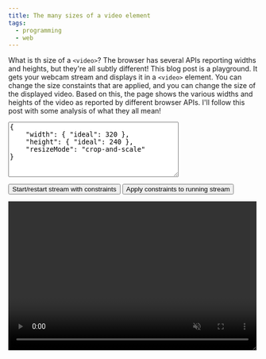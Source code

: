 ```yaml
---
title: The many sizes of a video element
tags:
  - programming
  - web
---
```


What is th size of a `<video>`?
The browser has several APIs reporting widths and heights,
but they're all subtly different!
This blog post is a playground.
It gets your webcam stream and displays it in a `<video>` element.
You can change the size constaints that are applied,
and you can change the size of the displayed video.
Based on this,
the page shows the various widths and heights of the video
as reported by different browser APIs.
I'll follow this post with some analysis of what they all mean!

<p>
  <textarea id="videoMediaTrackConstraints" cols="40" rows="7">{
    "width": { "ideal": 320 },
    "height": { "ideal": 240 },
    "resizeMode": "crop-and-scale"
}</textarea>
</p>
<button onclick="startOrRestartStream()">Start/restart stream with constraints</button>
<button onclick="applyConstraints()">Apply constraints to running stream</button>

<p>
    <div style="resize: both; overflow: hidden; width: 500px; height: 300px;">
      <video id="webcam_video" loop muted autoplay style="width: 100%; height: 100%; object-fit: contain; position: relative; z-index: -1; background-color: #eee;"></video>
    </div>
</p>

<pre id="video_info" style="background-color: #eee"></pre>

<script>
  const webcamVideoEl = document.getElementById("webcam_video");
  const videoInfoEl = document.getElementById("video_info");

  let stream = null;
  let latestFrameMetadata = null;
  let imageBitmap = null;

  setInterval(async function() {
    videoInfoEl.innerText = 
`videoTrack.getSettings().width = ${stream?.getVideoTracks()[0].getSettings().width}
videoTrack.getSettings().height = ${stream?.getVideoTracks()[0].getSettings().height}
videoTrack.getSettings().resizeMode = ${stream?.getVideoTracks()[0].getSettings().resizeMode}
requestVideoFrameCallback.metadata.width = ${latestFrameMetadata?.width}
requestVideoFrameCallback.metadata.height = ${latestFrameMetadata?.height}
imageBitmap.width = ${imageBitmap?.width}
imageBitmap.height = ${imageBitmap?.height}
webcamVideoEl.width = ${webcamVideoEl.width}
webcamVideoEl.height = ${webcamVideoEl.height}
webcamVideoEl.videoWidth = ${webcamVideoEl.videoWidth}
webcamVideoEl.videoHeight = ${webcamVideoEl.videoHeight}
webcamVideoEl.clientHeight = ${webcamVideoEl.clientHeight}
webcamVideoEl.clientWidth = ${webcamVideoEl.clientWidth}
webcamVideoEl.offsetHeight = ${webcamVideoEl.offsetHeight}
webcamVideoEl.offsetWidth = ${webcamVideoEl.offsetWidth}
webcamVideoEl.scrollHeight = ${webcamVideoEl.scrollHeight}
webcamVideoEl.scrollWidth = ${webcamVideoEl.scrollWidth}
`;
  }, 500);

  async function onFrame(now, metadata) {
    latestFrameMetadata = metadata;
    imageBitmap = await createImageBitmap(webcamVideoEl);
    webcamVideoEl.requestVideoFrameCallback(onFrame);
  }
  webcamVideoEl.requestVideoFrameCallback(onFrame);

  function startOrRestartStream() {

    if (stream) {
      for (const track of stream.getTracks()) {
        track.stop();
      }
    }

    navigator.mediaDevices.getUserMedia({ 
        video: JSON.parse(document.getElementById('videoMediaTrackConstraints').value) 
    }).then(newStream => {
      stream = newStream;

      webcamVideoEl.srcObject = newStream;
      webcamVideoEl.play();

    }).catch(error => {
      console.error(error);
    });
  }

  function applyConstraints() {
    stream?.getVideoTracks()[0].applyConstraints(JSON.parse(document.getElementById('videoMediaTrackConstraints').value))
      .then(x => console.log("Applied constraints"))
      .catch(err => { throw err; });
  }
</script>
